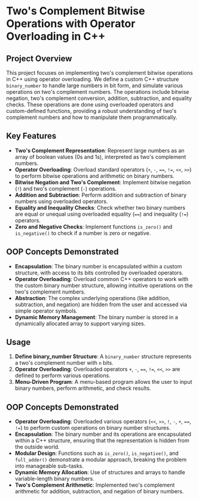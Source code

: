 # Two's Complement Bitwise Operations with Operator Overloading in C++

## Project Overview

This project focuses on implementing two's complement bitwise operations in C++ using operator overloading. We define a custom C++ structure `binary_number` to handle large numbers in bit form, and simulate various operations on two's complement numbers. The operations include bitwise negation, two's complement conversion, addition, subtraction, and equality checks. These operations are done using overloaded operators and custom-defined functions, providing a robust understanding of two's complement numbers and how to manipulate them programmatically.

## Key Features

- **Two's Complement Representation**: Represent large numbers as an array of boolean values (0s and 1s), interpreted as two's complement numbers.
- **Operator Overloading**: Overload standard operators (`+`, `-`, `==`, `!=`, `<<`, `>>`) to perform bitwise operations and arithmetic on binary numbers.
- **Bitwise Negation and Two's Complement**: Implement bitwise negation (`!`) and two's complement (`-`) operations.
- **Addition and Subtraction**: Perform addition and subtraction of binary numbers using overloaded operators.
- **Equality and Inequality Checks**: Check whether two binary numbers are equal or unequal using overloaded equality (`==`) and inequality (`!=`) operators.
- **Zero and Negative Checks**: Implement functions `is_zero()` and `is_negative()` to check if a number is zero or negative.

## OOP Concepts Demonstrated

- **Encapsulation**: The binary number is encapsulated within a custom structure, with access to its bits controlled by overloaded operators.
- **Operator Overloading**: Overload common C++ operators to work with the custom binary number structure, allowing intuitive operations on the two's complement numbers.
- **Abstraction**: The complex underlying operations (like addition, subtraction, and negation) are hidden from the user and accessed via simple operator symbols.
- **Dynamic Memory Management**: The binary number is stored in a dynamically allocated array to support varying sizes.

## Usage

1. **Define binary_number Structure**: A `binary_number` structure represents a two's complement number with `n` bits.
2. **Operator Overloading**: Overloaded operators `+`, `-`, `==`, `!=`, `<<`, `>>` are defined to perform various operations.
3. **Menu-Driven Program**: A menu-based program allows the user to input binary numbers, perform arithmetic, and check results.


## OOP Concepts Demonstrated

- **Operator Overloading**: Overloaded various operators (`<<`, `>>`, `!`, `-`, `+`, `==`, `!=`) to perform custom operations on binary number structures.
- **Encapsulation**: The binary number and its operations are encapsulated within a C++ structure, ensuring that the representation is hidden from the outside world.
- **Modular Design**: Functions such as `is_zero()`, `is_negative()`, and `full_adder()` demonstrate a modular approach, breaking the problem into manageable sub-tasks.
- **Dynamic Memory Allocation**: Use of structures and arrays to handle variable-length binary numbers.
- **Two's Complement Arithmetic**: Implemented two's complement arithmetic for addition, subtraction, and negation of binary numbers.

